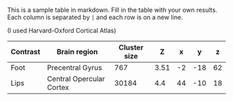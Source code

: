 
This is a sample table in markdown. Fill in the table with your own results. Each column is separated by `|` and each row is on a new line.

(I used Harvard-Oxford Cortical Atlas)

Contrast | Brain region       | Cluster size |  Z  |  x  |  y  |  z |
-------- | ------------------ | ------------ | --- | --- | --- | ---|
Foot   | Precentral Gyrus | 767         | 3.51 | -2 | -18 | 62 |
Lips     | Central Opercular Cortex | 30184          | 4.4 | 44  | -10 | 18 |

